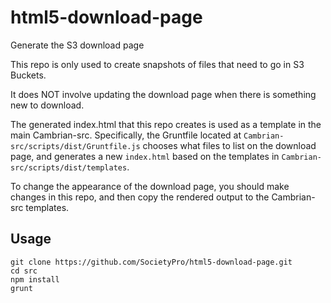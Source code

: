 html5-download-page
===================
Generate the S3 download page

This repo is only used to create snapshots of files that need to go in S3 Buckets.

It does NOT involve updating the download page when there is something new to download.

The generated index.html that this repo creates is used as a template in the main Cambrian-src. Specifically, the Gruntfile located at `Cambrian-src/scripts/dist/Gruntfile.js` chooses what files to list on the download page, and generates a new `index.html` based on the templates in `Cambrian-src/scripts/dist/templates`.

To change the appearance of the download page, you should make changes in this repo, and then copy the rendered output to the Cambrian-src templates.

Usage
-----

    git clone https://github.com/SocietyPro/html5-download-page.git
    cd src
    npm install
    grunt